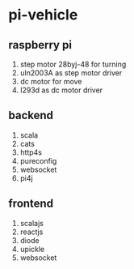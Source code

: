 # pi-vehicle

## raspberry pi
1. step motor 28byj-48 for turning
1. uln2003A as step motor driver
1. dc motor for move
1. l293d as dc motor driver

## backend
1. scala
1. cats
1. http4s
1. pureconfig
1. websocket
1. pi4j

## frontend
1. scalajs
1. reactjs
1. diode
1. upickle
1. websocket
